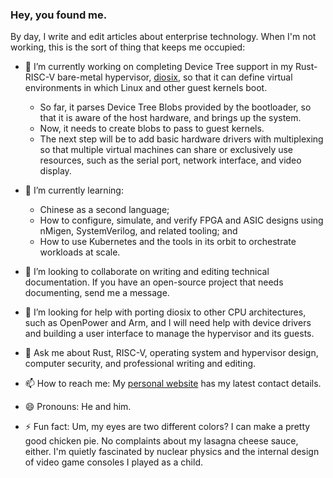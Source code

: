 ### Hey, you found me.

By day, I write and edit articles about enterprise technology. When I'm not working, this is the sort of thing that keeps me occupied:

- 🔭 I’m currently working on completing Device Tree support in my Rust-RISC-V bare-metal hypervisor, [diosix](https://github.com/diodesign/diosix), so that it can define virtual environments in which Linux and other guest kernels boot.
  - So far, it parses Device Tree Blobs provided by the bootloader, so that it is aware of the host hardware, and brings up the system.
  - Now, it needs to create blobs to pass to guest kernels.
  - The next step will be to add basic hardware drivers with multiplexing so that multiple virtual machines can share or exclusively use resources, such as the serial port, network interface, and video display.

- 🌱 I’m currently learning:
  - Chinese as a second language;
  - How to configure, simulate, and verify FPGA and ASIC designs using nMigen, SystemVerilog, and related tooling; and
  - How to use Kubernetes and the tools in its orbit to orchestrate workloads at scale.

- 👯 I’m looking to collaborate on writing and editing technical documentation. If you have an open-source project that needs documenting, send me a message.

- 🤔 I’m looking for help with porting diosix to other CPU architectures, such as OpenPower and Arm, and I will need help with device drivers and building a user interface to manage the hypervisor and its guests.

- 💬 Ask me about Rust, RISC-V, operating system and hypervisor design, computer security, and professional writing and editing.

- 📫 How to reach me: My [personal website](https://diodesign.co.uk) has my latest contact details.

- 😄 Pronouns: He and him.

- ⚡ Fun fact: Um, my eyes are two different colors? I can make a pretty good chicken pie. No complaints about my lasagna cheese sauce, either. I'm quietly fascinated by nuclear physics and the internal design of video game consoles I played as a child.
